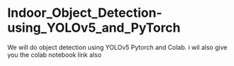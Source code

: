 # Indoor_Object_Detection-using_YOLOv5_and_PyTorch
We will do object detection using YOLOv5 Pytorch and Colab. i wil also give you the colab notebook link also

